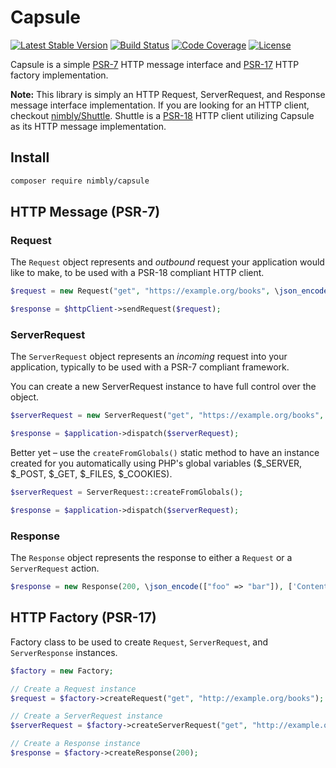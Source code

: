 # Capsule

[![Latest Stable Version](https://img.shields.io/packagist/v/nimbly/Capsule.svg?style=flat-square)](https://packagist.org/packages/nimbly/Capsule)
[![Build Status](https://img.shields.io/travis/nimbly/Capsule.svg?style=flat-square)](https://travis-ci.org/nimbly/Capsule)
[![Code Coverage](https://img.shields.io/coveralls/github/nimbly/Capsule.svg?style=flat-square)](https://coveralls.io/github/nimbly/Capsule)
[![License](https://img.shields.io/github/license/nimbly/Capsule.svg?style=flat-square)](https://packagist.org/packages/nimbly/Capsule)

Capsule is a simple [PSR-7](https://www.php-fig.org/psr/psr-7/) HTTP message interface and [PSR-17](https://www.php-fig.org/psr/psr-17) HTTP factory implementation.

**Note:** This library is simply an HTTP Request, ServerRequest, and Response message interface implementation. If you are looking for an HTTP client, checkout [nimbly/Shuttle](https://github.com/nimbly/shuttle). Shuttle is a [PSR-18](https://www.php-fig.org/psr/psr-18/) HTTP client utilizing Capsule as its HTTP message implementation.

## Install
```bash
composer require nimbly/capsule
```

## HTTP Message (PSR-7)

### Request

The ```Request``` object represents and *outbound* request your application would like to make, to be used with a PSR-18 compliant HTTP client.

```php
$request = new Request("get", "https://example.org/books", \json_encode(["foo" => "bar"]), ["Content-Type" => "application/json"]);

$response = $httpClient->sendRequest($request);
```

### ServerRequest

The ```ServerRequest``` object represents an *incoming* request into your application, typically to be used with a PSR-7 compliant framework.

You can create a new ServerRequest instance to have full control over the object.

```php
$serverRequest = new ServerRequest("get", "https://example.org/books", '{"foo": "bar"}', ["p" => 1], ["Content-Type" => "application/json"]);

$response = $application->dispatch($serverRequest);
```

Better yet &ndash; use the ```createFromGlobals()``` static method to have an instance created for you automatically using PHP's global variables ($_SERVER, $_POST, $_GET, $_FILES, $_COOKIES).

```php
$serverRequest = ServerRequest::createFromGlobals();

$response = $application->dispatch($serverRequest);
```

### Response

The ```Response``` object represents the response to either a ```Request``` or a ```ServerRequest``` action.

```php
$response = new Response(200, \json_encode(["foo" => "bar"]), ['Content-Type' => 'application/json']);
```

## HTTP Factory (PSR-17)

Factory class to be used to create ```Request```, ```ServerRequest```, and ```ServerResponse``` instances.

```php
$factory = new Factory;

// Create a Request instance
$request = $factory->createRequest("get", "http://example.org/books");

// Create a ServerRequest instance
$serverRequest = $factory->createServerRequest("get", "http://example.org/books", \array_merge($_SERVER, ['CustomParam1' => 'Custom Value']));

// Create a Response instance
$response = $factory->createResponse(200);
```